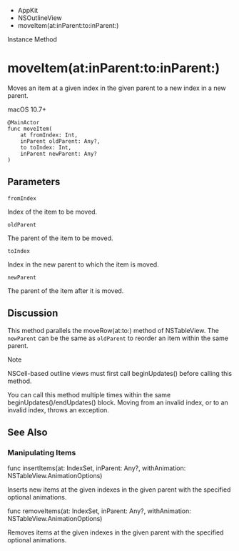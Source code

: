 

- AppKit
- NSOutlineView
-  moveItem(at:inParent:to:inParent:) 

Instance Method

# moveItem(at:inParent:to:inParent:)

Moves an item at a given index in the given parent to a new index in a new parent.

macOS 10.7+

``` source
@MainActor
func moveItem(
    at fromIndex: Int,
    inParent oldParent: Any?,
    to toIndex: Int,
    inParent newParent: Any?
)
```

## Parameters 

`fromIndex`  

Index of the item to be moved.

`oldParent`  

The parent of the item to be moved.

`toIndex`  

Index in the new parent to which the item is moved.

`newParent`  

The parent of the item after it is moved.

## Discussion

This method parallels the moveRow(at:to:) method of NSTableView. The `newParent` can be the same as `oldParent` to reorder an item within the same parent.

Note

NSCell-based outline views must first call beginUpdates() before calling this method.

You can call this method multiple times within the same beginUpdates()/endUpdates() block. Moving from an invalid index, or to an invalid index, throws an exception.

## See Also

### Manipulating Items

func insertItems(at: IndexSet, inParent: Any?, withAnimation: NSTableView.AnimationOptions)

Inserts new items at the given indexes in the given parent with the specified optional animations.

func removeItems(at: IndexSet, inParent: Any?, withAnimation: NSTableView.AnimationOptions)

Removes items at the given indexes in the given parent with the specified optional animations.

